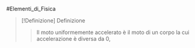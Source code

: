 #Elementi_di_Fisica 
>[!Definizione]  Definizione
>>Il moto uniformemente accelerato è il moto di un corpo la cui accelerazione è diversa da 0, 
>